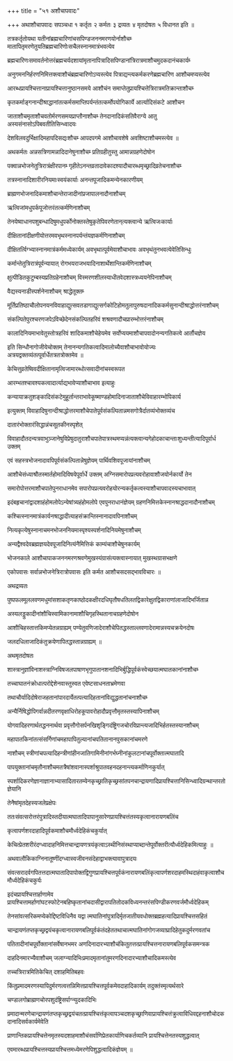 +++
title = "५१ अशौचापवादः"

+++
अथाशौचापवादः सपञ्चधा १ कर्तृतः २ कर्मतः ३ द्रव्यतः ४ मृतदोषतः ५ विधानत इति ॥

तत्रकर्तृतोयथा यतीनांब्रह्मचारिणांचसपिण्डजननमरणयोर्नाशौचम्‍ मातापितृमरणेतुयतिब्रह्मचारिणोःसचैलस्नानमात्रंभवत्येव

ब्रह्मचारिणःसमावर्तनोत्तरंब्रह्मचर्यदशायांमृतानापित्रादिसपिण्डानांत्रिरात्रमाशौचमुदकदानंचकार्यम्‍

अनुगमननिर्हरणनिमित्तक्त्वाशौचंब्रह्मचारिणोऽप्यस्त्येव पित्राद्यन्त्यकर्मकरणेब्रह्मचारिण आशौचमप्यस्त्येव

आरब्धप्रायश्चित्तानाप्रायश्चित्तानुष्ठानसमये आशौचंन समाप्तेतुप्रायश्चित्तेत्रिरात्रमतिक्रान्ताशौचम्‍

कृतकर्माङ्गनान्दीश्राद्धानांतत्कर्मसमाप्तिपर्यन्तंतत्कर्मोपयोगिकार्ये आर्त्यादिसंकटे आशौचन

जाताशौचमृताशौचवतोर्मरणसमयप्राप्तौनाशौचम्‍ तेनदानादिकंसतिवैराग्ये आतु अस्यसंनासोऽपिबवतीतिसिन्ध्वादयः

देशविलवदुर्भिक्षादिमहापदिसद्यःशौचम्‍ आपदपगमे आशौचावशेषे अवशिष्टाशौचमस्त्येव ॥



अथकर्मतः अन्नसत्रिणामन्नादिदानेषुनाशौचम्‍ प्रतिग्रहीतुस्तु आमान्नग्रहणेदोषोन

पक्वान्नभोजनेतुत्रिरात्रंक्षीरपानम्‍ गृहीतेऽनन्तव्रतादावेकादश्यादौचारब्धमृच्छ्रादिव्रतेचनाशौचम्‍

तत्रस्नानादिशारीरनियमाःस्वयंकार्याः अनन्तपूजादिकमन्येनकारणीयम्

ब्राह्मणभोजनादिकमाशौचान्तेराजादीनांप्रजापालनादौनाशौचम्‌

ऋत्विजांमधुपर्कपूजोत्तरंतत्कर्मणिनाशौचम्‌

तेनयेष्वाधानपशुबन्धादिषुमधुपर्कोनोक्तस्तेषुकृतेपिवरणेतान्‌त्यक्त्वान्ये ऋत्विजःकार्याः

दीक्षितानांदीक्षणीयोत्तरमवभृथस्नानपर्यन्तंयज्ञकर्मणिनाशौचम्‌

दीक्षितर्त्विग्भ्यास्नानमात्रंकर्ममध्येकार्यम्‌ अवभृथात्पूर्वमेवाशौचाभावः अवभृथंतुनभवत्येवेतिसिन्धुः

कर्मान्तेतुत्रिरात्रंपूर्वन्यायात्‌ रोगभयराजभयादिनाशार्थेशान्तिकर्मणिनाशौचम्‌

क्षुत्पीडितकुटुम्बस्यप्रतिग्रहेनाशौचम्‌ विस्मरणशीलस्याधीतवेदशास्त्रध्ययनेपिनाशौचम्‌

वैद्यस्यनाडीस्पर्शनेनाशौचम्‌ श्राद्धेतूक्तम्‍

मूर्तिप्रतिष्ठाचौलोपनयनविवाहाद्युत्सवतडागाद्युत्सर्गकोटिहोमतुलापुरुषदानादिककर्मसुनान्दीश्राद्धोत्तरंनाशौचम्‌

संकल्पितेपुरश्चरणजपेऽविच्छेदेनसंकल्पितहरिवं शश्रवणादौचप्रारम्भोत्तरंनाशौचम्‌

कालादिनियमाभावेतुस्तोत्रहरिवं शादिकमाशौचेहेयमेव सर्वोप्ययमाशौचापवादोनन्यगतिकत्वे आर्तौचज्ञेय

इति सिन्धौनागोजीयेचोक्तम्‌ तेनानन्यगतिकत्वादिमालोच्यैवाशौचाभावोयोज्यः अत्रयद्वक्तव्यंतत्पूर्वार्धेतत्रतत्रोक्तमेव ॥



केचित्तुव्रतेष्विवदीक्षितानामृत्विजामारब्धोत्सवादीनांचस्वरूपत

आरम्भतश्चावश्यकत्वादार्त्याद्यभावेप्याशौचाभाव इत्याहुः

कन्यायाक्रतुशङ्कादिसंकटेमुहूर्तान्तराभावेकूष्माण्डहोमादिनाजाताशौचेविवाहारम्भोपिकार्य

इत्युक्तम्‌ विवाहादिषुनान्दीश्राद्धोत्तरमाशौचेपातेपूर्वसंकल्पितान्नमसगोत्रैर्दातव्यंभोक्तव्यंच

दातारंभोक्तारंसिद्धान्नंचसूतकीनस्पृशेत्‌

विवाहादौतदन्यत्रवाभुञ्जानेषुविप्रेषुदातुराशौचपातेपात्रस्थमप्यन्नंत्यक्त्वान्यगेहोदकाचान्ताःशुध्यन्तीत्यादिपूर्वार्ध उक्तम्‌

एवं सहस्त्रभोजनादावपिपूर्वसंकल्पितान्नेषुज्ञेयम्‌ पार्थिवशिवपूजायांनाशौचम्‌

आशौचेसंध्याश्रौतस्मार्तहोमादिविषयेपूर्वार्धे उक्तम्‌ अग्निसमारोपप्रत्यवरोहावाशौजयोर्नकार्यो तेन

समारोपोत्तरमाशौचपातेपुनराधानमेव सपारोपप्रत्यवरोहयोरन्यकर्तृकत्वस्याशौचापवादस्यचाभावात्‌

इदंबहृचानांद्वादशाहंहोमलोपेऽन्येषांत्र्यहंहोमलोपे एवपुनराधानंज्ञेयम्‌ ग्रहणनिमित्तकेस्नानश्राद्धदानादौनाशौचम्‌

कश्चित्स्नानमात्रंकार्यनश्राद्धादीत्याहसंक्रान्तिस्नानादावपिनाशौचम्‌

नित्यकृत्येषुस्नानाचमनभोजननियमास्पृश्यस्पर्शनादिनियमेषुनाशौचम्‌

अन्यद्वैश्वदेवब्रह्मज्ञयदेवपूजादिनित्यंनैमित्तिकं काम्यंचाशौचेषुनकार्यम्‌

भोजनकाले आशौचापाकजननमरणश्रवणेमुखस्यंग्रासंत्यक्त्वास्नायात्‌ मुखस्थग्रासभक्षणे

एकोपवासः सर्वान्नभोजनेत्रिरात्रोपवासः इति कर्मत आशौचसदसद्भावविचारः ॥



अथद्रव्यतः

पुष्पफलमूललवणमधुमांसशाकतृणकाष्ठोदकक्षीरदधिघृतौषधतिलतद्विकारेक्षुतद्विकाराणांलाजादिभर्जितान्न

अस्यलड्डुकादीनांशौचिस्वामिकानामाशौचिगृहस्थितानाचग्रहणेदोषोन

आशौचिहस्तात्तकिमप्येतन्नग्राह्यम्‌ पण्येतुवणिजादेराशौचेपितद्धस्ताल्लवणादेरामान्नस्यचक्रयेनदोषः

जलदधिलाजादिकंतुक्रयेणापितद्धस्तान्नग्राह्यम्‌ ॥



अथमृतदोषतः

शास्त्रानुज्ञांविनाशस्त्राग्निविषजलपाषाणभृगुपातानशनादिभिर्बुद्धिपूर्वकंस्वेच्छयात्मघातकानांनाशौचम्‍

तच्चाघातनंक्रोधात्परोद्देशेनवास्तुस्वत एवेष्टसाधनताभ्रमेणवा

तथाचौर्यादिदोषेराजहतानांपारदार्येतत्पत्यादिहतानांविद्युद्धतानांचनाशौचम्‍

अन्यैर्निषिद्धोपिगर्वान्नदीतरणवृक्षाधिरोहकूपावरोहादौप्रवृत्तौमृतस्तस्यापिनाशौचम्

योगवादिहरणार्थतद्धननार्थवा प्रवृत्तौगोसर्पनखिशृङ्गिदंष्ट्रिगजचोरविप्रान्त्यजादिभिर्हतस्तस्यानशौचम्‌

महापातकिनांतत्संसर्गिणांचमहापापितुल्यानांचपतितानानपुसकानांचमरणे

नाशौचम्‌ स्त्रीणांचपत्यादिहन्त्रीणांहीनजातिगामिनीनांगर्भघ्नीनांकुलटानांचपूर्वोक्तात्मघातादि

पापयुक्तानांचमृतौनाशौचमतत्रैषांशवानास्पर्शाश्रुपातवहनदहनान्त्यकर्माणिनकुर्यात्‌

स्पर्शादिकरणेज्ञानाज्ञानाभ्यासादितारतम्येनकृच्छ्रातिकृच्छ्रसांतपनचान्द्रायणादिप्रायश्चित्तानिसिन्ध्वादिग्रन्थान्तरतोज्ञेयानि

तेनैषांमृतदेहस्यजलेप्रक्षेपः

ततःसंवत्सरोत्तरंपुत्रादिस्तदीयात्मघातादिपापानुसारेणप्रायश्चित्तंतस्यकृत्वानारायणबलिंच

कृत्वापर्णशरदाहादिपूर्वकमाशौचमौर्ध्वदेहिकंचकुर्यात्‌

केचित्प्रेतशरीरंदग्ध्वादाहनिमित्तचान्द्रायणत्रयंकृत्वाऽस्थीनिसंस्थाप्याब्दान्तेपूर्वोक्तरीत्यौर्ध्वदेहिकमित्याहुः ॥



अथवालौकिकाग्निनातूष्णींदग्ध्वास्वजीवनसंदेहाद्वाभक्त्यावापुत्रादयः

संवत्सरादर्वगपितत्तदात्मघातादिपापोक्तद्विगुणप्रायश्चित्तपूर्वकंनारायणबलिंकृत्वापर्णशरदाहमस्थिदाहंवाकृत्वाशौचमौर्ध्वदेहिकंचकुर्यः

इदंचप्रायश्चित्तार्हाणामेव प्रायश्चित्तामर्हाणांघटस्फोटेनबहिष्कृतानांचदासीद्वारापतितोदकविध्यनन्तरंसपिण्डीकरणवर्जमौर्ध्वदेहिकम्

तेनसांवत्सरिकमप्येकोद्दिष्टविधिनैव यद्वा त्मघातिनांपुत्रादिर्मृतजातीयवधोक्तब्रह्महत्यादिप्रायश्चित्तसहितं

चान्द्रायणंतप्तकृच्छ्रद्वयंचकृत्वानारायणबलिपूर्वकंतंदहेततथाचात्मघातिनांगोगजव्याघ्रादिहेतुकदुर्मरणवतांच

पतितादीनांचपूर्वोक्तानांसर्वेषानभमर अणदिनादारभ्याशौचंकितुतत्तत्प्रायश्चित्तनारायणबलिपूर्वकसमन्त्रक

दाहदिनमारभ्यैवाशौचम्‌ जलाग्न्यादिभिःप्रमादमृतानांतुमरणदिनादारभ्याशौचादिकमस्त्येव

तच्चत्रिरात्रमितिकेचित्‌ दशाहमितिबहवः

किंतुप्रमादमरणस्यापिदुर्मरणत्वत्तन्निमित्तप्रायश्चित्तपूर्वकमेवदाहादिकार्यम्‌ तदुक्तंस्मृत्यर्थसारे

चण्डालगोब्राह्मणचोरपशुदंष्ट्रिसर्पाग्न्युदकादिभिः

प्रमादान्मरणेचान्द्रायणंतप्तकृच्छ्रद्वयंचतत्प्रायश्चित्तंकृत्वापञ्चदशकृच्छ्राणिवाप्रायश्चित्तंक्रुत्वाविधिवद्दहनाशौचोदकदानादिसर्वकार्यमेवेति

प्राणान्तिकप्रायश्चित्तेनमृतस्यदशाहमाशौचंसर्वाणिप्रेतकार्याणिचकर्तव्यानि प्रायश्चित्तेनतस्यशुद्धत्वात्‌

एवमारब्धप्रायश्चित्तस्यप्रायश्चित्तमध्येमरणेपिशुद्धत्वादिकंज्ञेयम्‌ ॥
